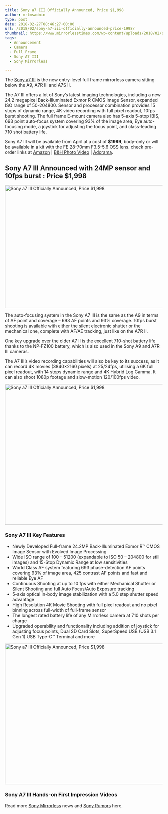 ```yaml
---
title: Sony a7 III Officially Announced, Price $1,998
author: mrtmsadmin
type: post
date: 2018-02-27T08:46:27+00:00
url: /2018/02/sony-a7-iii-officially-announced-price-1998/
thumbnail: https://www.mirrorlesstimes.com/wp-content/uploads/2018/02/sony-a7-iii.jpg
tags:
  - Announcement
  - Camera
  - Full Frame
  - Sony A7 III
  - Sony Mirrorless

---
```

The [Sony a7 III][1] is the new entry-level full frame mirrorless camera sitting below the A9, A7R III and A7S II.

The A7 III offers a lot of Sony&#8217;s latest imaging technologies, including a new 24.2 megapixel Back-Illuminated Exmor R CMOS Image Sensor, expanded ISO range of 50-204800. Sensor and processor combination provides 15 stops of dynamic range, 4K video recording with full pixel readout, 10fps burst shooting. The full frame E-mount camera also has 5-axis 5-stop IBIS, 693 point auto-focus system covering 93% of the image area, Eye auto-focusing mode, a joystick for adjusting the focus point, and class-leading 710 shot battery life.

Sony A7 III will be available from April at a cost of **$1999**, body-only or will be available in a kit with the FE 28-70mm F3.5-5.6 OSS lens. check pre-order links at <a href="https://aax-us-east.amazon-adsystem.com/x/c/QiTnTtxLJDpTSaGENKRQTJAAAAFh1lvheAEAAAFKARtW-KE/https://assoc-redirect.amazon.com/g/r/http://amzn.to/2FyRBOq/ref=as_at?creativeASIN=1519704372&linkCode=w61&imprToken=1HT6DX1aOOx-tmLHpialUA&slotNum=0" target="_new" rel="nofollow" data-wpel-link="external" data-amzn-asin="1519704372">Amazon</a> | <a href="https://www.bhphotovideo.com/c/product/1394217-REG/sony_ilce_7m3_alpha_a7_iii_mirrorless.htmll/BI/20175/KBID/14249" target="_new" rel="nofollow" data-wpel-link="external">B&H Photo Video</a> | <a href="https://adorama.evyy.net/c/63923/51926/1036?u=https%3A%2F%2Fwww.adorama.com%2Fisoa7m3.html" target="_new" rel="nofollow" data-wpel-link="external">Adorama</a>.<!--more-->

## Sony A7 III Announced with 24MP sensor and 10fps burst : Price $1,998

<img class="aligncenter" title="Sony a7 III Officially Announced, Price $1,998" src="https://i1.wp.com/www.dailycameranews.com/wp-content/uploads/2018/02/Sony-A7-III-mirrorless-camera-officially-announced.jpg?resize=768%2C392&ssl=1" alt="Sony a7 III Officially Announced, Price $1,998" width="768" height="392" /> 

The auto-focusing system in the Sony A7 III is the same as the A9 in terms of AF point and coverage &#8211; 693 AF points and 93% coverage. 10fps burst shooting is available with either the silent electronic shutter or the mechanical one, complete with AF/AE tracking, just like on the A7R II.

One key upgrade over the older A7 II is the excellent 710-shot battery life thanks to the NP-FZ100 battery, which is also used in the Sony A9 and A7R III cameras.

The A7 III&#8217;s video recording capabilities will also be key to its success, as it can record 4K movies (3840×2160 pixels) at 25/24fps, utilising a 6K full pixel readout, with 14 stops dynamic range and 4K Hybrid Log Gamma. It can also shoot 1080p footage and slow-motion 120/100fps video.

[<img class="aligncenter wp-image-1698 size-full" title="Sony a7 III Officially Announced, Price $1,998" src="https://i2.wp.com/www.mirrorlesstimes.com/wp-content/uploads/2018/02/sony-a7-iii-back.jpg?resize=600%2C450&#038;ssl=1" alt="Sony a7 III Officially Announced, Price $1,998" width="600" height="450" srcset="https://i2.wp.com/www.mirrorlesstimes.com/wp-content/uploads/2018/02/sony-a7-iii-back.jpg?w=1200&ssl=1 1200w, https://i2.wp.com/www.mirrorlesstimes.com/wp-content/uploads/2018/02/sony-a7-iii-back.jpg?resize=400%2C300&ssl=1 400w, https://i2.wp.com/www.mirrorlesstimes.com/wp-content/uploads/2018/02/sony-a7-iii-back.jpg?resize=768%2C576&ssl=1 768w, https://i2.wp.com/www.mirrorlesstimes.com/wp-content/uploads/2018/02/sony-a7-iii-back.jpg?resize=970%2C728&ssl=1 970w" sizes="(max-width: 600px) 100vw, 600px" data-recalc-dims="1" />][2]

### Sony A7 III Key Features

  * Newly Developed Full-frame 24.2MP Back-Illuminated Exmor R™ CMOS Image Sensor with Evolved Image Processing
  * Wide ISO range of 100 – 51200 (expandable to ISO 50 – 204800 for still images) and 15-Stop Dynamic Range at low sensitivities
  * World Class AF system featuring 693 phase-detection AF points covering 93% of image area, 425 contrast AF points and fast and reliable Eye AF
  * Continuous Shooting at up to 10 fps with either Mechanical Shutter or Silent Shooting and full Auto Focus/Auto Exposure tracking
  * 5-axis optical in-body image stabilization with a 5.0 step shutter speed advantage
  * High Resolution 4K Movie Shooting with full pixel readout and no pixel binning across full-width of full-frame sensor
  * The longest rated battery life of any Mirrorless camera at 710 shots per charge
  * Upgraded operability and functionality including addition of joystick for adjusting focus points, Dual SD Card Slots, SuperSpeed USB (USB 3.1 Gen 1) USB Type-C™ Terminal and more

[<img class="aligncenter wp-image-1700 size-full" title="Sony a7 III Officially Announced, Price $1,998" src="https://i0.wp.com/www.mirrorlesstimes.com/wp-content/uploads/2018/02/sony-a7-iii-top-1.jpg?resize=600%2C450&#038;ssl=1" alt="Sony a7 III Officially Announced, Price $1,998" width="600" height="450" srcset="https://i0.wp.com/www.mirrorlesstimes.com/wp-content/uploads/2018/02/sony-a7-iii-top-1.jpg?w=1200&ssl=1 1200w, https://i0.wp.com/www.mirrorlesstimes.com/wp-content/uploads/2018/02/sony-a7-iii-top-1.jpg?resize=400%2C300&ssl=1 400w, https://i0.wp.com/www.mirrorlesstimes.com/wp-content/uploads/2018/02/sony-a7-iii-top-1.jpg?resize=768%2C576&ssl=1 768w, https://i0.wp.com/www.mirrorlesstimes.com/wp-content/uploads/2018/02/sony-a7-iii-top-1.jpg?resize=970%2C728&ssl=1 970w" sizes="(max-width: 600px) 100vw, 600px" data-recalc-dims="1" />][3]

### Sony A7 III Hands-on First Impression Videos









Read more <a href="https://www.mirrorlesstimes.com/tag/sony-mirrorless/" target="_blank" rel="noopener">Sony Mirrorless</a> news and <a href="https://www.dailycameranews.com/tag/sony-rumors/" target="_blank" rel="noopener">Sony Rumors</a> here.

 [1]: https://www.mirrorlesstimes.com/tag/sony-a7-iii/
 [2]: https://i2.wp.com/www.mirrorlesstimes.com/wp-content/uploads/2018/02/sony-a7-iii-back.jpg?ssl=1
 [3]: https://i0.wp.com/www.mirrorlesstimes.com/wp-content/uploads/2018/02/sony-a7-iii-top-1.jpg?ssl=1